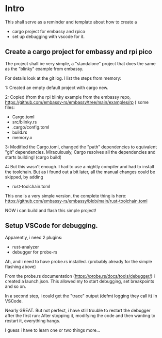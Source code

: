 # Intro

This shall serve as a reminder and template about how to create a 

- cargo project for embassy and rpico
- set up debugging with vscode for it. 

## Create a cargo project for embassy and rpi pico

The project shall be very simple, a "standalone" project that
does the same as the "blinky" example from embassy.

For details look at the git log. I list the steps from memory:

1: Created an empty default project with cargo new. 

2: Copied (from the rpi blinky example from the embassy repo, https://github.com/embassy-rs/embassy/tree/main/examples/rp ) some files:

- Cargo.toml
- src/blinky.rs
- .cargo/config.toml
- build.rs
- memory.x

3: Modified the Cargo.toml, changed the "path" dependencies to equivalent "git" dependencies. Miraculously, Cargo resolves all the dependencies and starts building! (cargo build)

4: But this wasn't enough. I had to use a nightly compiler and had to install the toolchain. But as i found out a bit later, all the manual changes could be skipped, by adding 

- rust-toolchain.toml

This one is a very simple version, the complete thing is here: https://github.com/embassy-rs/embassy/blob/main/rust-toolchain.toml 

NOW i can build and flash this simple project!

## Setup VSCode for debugging.

Apparently, i need 2 plugins:

- rust-analyzer
- debugger for probe-rs

Ah, and i need to have probe.rs installed. (probably already for the simple flashing above)

From the probe.rs documentation (https://probe.rs/docs/tools/debugger/) i created a launch.json. This allowed my to start debugging, set breakpoints and so on. 

In a second step, i could get the "trace" output (defmt logging they call it) in VSCode. 

Nearly GREAT. But not perfect, i have still trouble to restart the debugger after the first run: After stopping it, modifying the code and then wanting to restart it, everything hangs.

I guess i have to learn one or two things more... 
